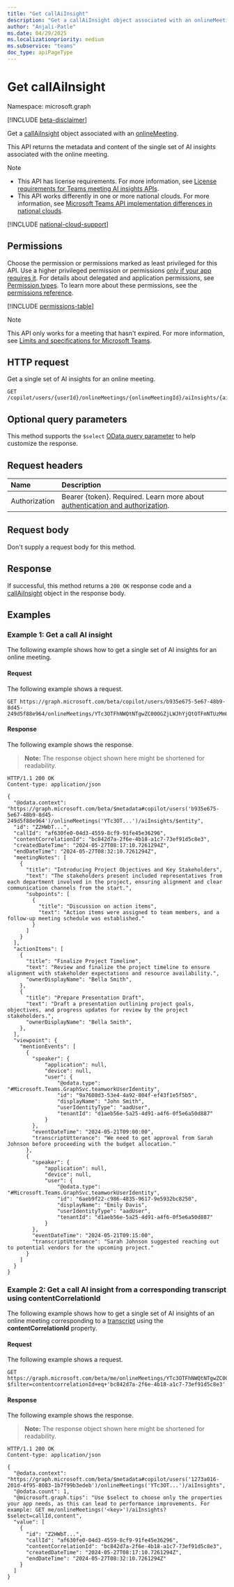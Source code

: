 ```yaml
---
title: "Get callAiInsight"
description: "Get a callAiInsight object associated with an onlineMeeting."
author: "Anjali-Patle"
ms.date: 04/29/2025
ms.localizationpriority: medium
ms.subservice: "teams"
doc_type: apiPageType
---
```


# Get callAiInsight

Namespace: microsoft.graph

[!INCLUDE [beta-disclaimer](../../includes/beta-disclaimer.md)]

Get a [callAiInsight](../resources/callaiinsight.md) object associated with an [onlineMeeting](../resources/onlinemeeting.md).

This API returns the metadata and content of the single set of AI insights associated with the online meeting.

> [!NOTE]
>
> * This API has license requirements. For more information, see [License requirements for Teams meeting AI insights APIs](/graph/teams-licenses#license-requirements-for-teams-meeting-ai-insights-apis).
> * This API works differently in one or more national clouds. For more information, see [Microsoft Teams API implementation differences in national clouds](/graph/teamwork-national-cloud-differences).

[!INCLUDE [national-cloud-support](../../includes/global-only.md)]

## Permissions

Choose the permission or permissions marked as least privileged for this API. Use a higher privileged permission or permissions [only if your app requires it](/graph/permissions-overview#best-practices-for-using-microsoft-graph-permissions). For details about delegated and application permissions, see [Permission types](/graph/permissions-overview#permission-types). To learn more about these permissions, see the [permissions reference](/graph/permissions-reference).

<!-- {
  "blockType": "permissions",
  "name": "callaiinsight-get-permissions"
}
-->
[!INCLUDE [permissions-table](../includes/permissions/callaiinsight-get-permissions.md)]

> [!NOTE]
> This API only works for a meeting that hasn't expired. For more information, see [Limits and specifications for Microsoft Teams](/microsoftteams/limits-specifications-teams#meeting-expiration).

## HTTP request

Get a single set of AI insights for an online meeting.

<!-- {
  "blockType": "ignored"
}
-->
``` http
GET /copilot/users/{userId}/onlineMeetings/{onlineMeetingId}/aiInsights/{aiInsightId}
```

## Optional query parameters

This method supports the `$select` [OData query parameter](/graph/query-parameters) to help customize the response.

## Request headers

|Name|Description|
|:---|:---|
|Authorization|Bearer {token}. Required. Learn more about [authentication and authorization](/graph/auth/auth-concepts).|

## Request body

Don't supply a request body for this method.

## Response

If successful, this method returns a `200 OK` response code and a [callAiInsight](../resources/callaiinsight.md) object in the response body.

## Examples

### Example 1: Get a call AI insight

The following example shows how to get a single set of AI insights for an online meeting.

#### Request

The following example shows a request.

<!-- {
  "blockType": "request",
  "name": "get_callAiInsight",
  "sampleKeys": ["b935e675-5e67-48b9-8d45-249d5f88e964", "YTc3OTFhNWQtNTgwZC00OGZjLWJhYjQtOTFmNTUzMmU4MzEyqMCoqMTk6bWVldGluZ19ZbU0zTnpJNU9USXRZakU0WlMwME1tUTNMVGt6TVRRdFkyWm1PRGRtWmpsaVptRTNAdGhyZWFkLnYy", "Z2HWbTHyQJ69uWxIOzxAQA==IVdGYmZhbG5ma0tKWk4tLWhOY3ZCcnVNZ2s2YmdUTk1yTTI0MVd1Rm1jZk5SUG90U0FPbFNKdEZjcVpRM1hvYkZOWW5UYXJySVUyS2NnOVpNOENqa2cjIzExYzkxNjVmZi1hZTkyLTQ5YWYtODliNC00MTU1NTRhMzZhNTFhMWQyODZkYi02MTQ5LTRiM2QtOTVhZC0yM2M5ZTFiZjY4NTMwNDAwMDAwMDgyMDBFMDAwNzRDNUI3MTAxQTgyRTAwODAwMDAwMDAwMmRlMTE0NTdhZGU4ZGEwMTAwMDAwMDAwMDAwMDAwMDAxMDAwMDAwMGQ0ZjRmMjNlMzFkZDFmNDlhZjc5YTM3YjRlYmFlZGQy"]
}
-->
``` http
GET https://graph.microsoft.com/beta/copilot/users/b935e675-5e67-48b9-8d45-249d5f88e964/onlineMeetings/YTc3OTFhNWQtNTgwZC00OGZjLWJhYjQtOTFmNTUzMmU4MzEyqMCoqMTk6bWVldGluZ19ZbU0zTnpJNU9USXRZakU0WlMwME1tUTNMVGt6TVRRdFkyWm1PRGRtWmpsaVptRTNAdGhyZWFkLnYy/aiInsights/Z2HWbTHyQJ69uWxIOzxAQA==IVdGYmZhbG5ma0tKWk4tLWhOY3ZCcnVNZ2s2YmdUTk1yTTI0MVd1Rm1jZk5SUG90U0FPbFNKdEZjcVpRM1hvYkZOWW5UYXJySVUyS2NnOVpNOENqa2cjIzExYzkxNjVmZi1hZTkyLTQ5YWYtODliNC00MTU1NTRhMzZhNTFhMWQyODZkYi02MTQ5LTRiM2QtOTVhZC0yM2M5ZTFiZjY4NTMwNDAwMDAwMDgyMDBFMDAwNzRDNUI3MTAxQTgyRTAwODAwMDAwMDAwMmRlMTE0NTdhZGU4ZGEwMTAwMDAwMDAwMDAwMDAwMDAxMDAwMDAwMGQ0ZjRmMjNlMzFkZDFmNDlhZjc5YTM3YjRlYmFlZGQy
```

#### Response

The following example shows the response.

>**Note:** The response object shown here might be shortened for readability.

<!-- {
  "blockType": "response",
  "truncated": true,
  "@odata.type": "microsoft.graph.callAiInsight"
}
-->

``` http
HTTP/1.1 200 OK
Content-type: application/json

{
  "@odata.context": "https://graph.microsoft.com/beta/$metadata#copilot/users('b935e675-5e67-48b9-8d45-249d5f88e964')/onlineMeetings('YTc3OT...')/aiInsights/$entity",
  "id": "Z2HWbT...",
  "callId": "af630fe0-04d3-4559-8cf9-91fe45e36296",
  "contentCorrelationId": "bc842d7a-2f6e-4b18-a1c7-73ef91d5c8e3",
  "createdDateTime": "2024-05-27T08:17:10.7261294Z",
  "endDateTime": "2024-05-27T08:32:10.7261294Z",
  "meetingNotes": [
    {
      "title": "Introducing Project Objectives and Key Stakeholders",
      "text": "The stakeholders present included representatives from each department involved in the project, ensuring alignment and clear communication channels from the start.",
      "subpoints": [
        {
          "title": "Discussion on action items",
          "text": "Action items were assigned to team members, and a follow-up meeting schedule was established."
        }
      ]
    }
  ],
  "actionItems": [
    {
      "title": "Finalize Project Timeline",
      "text": "Review and finalize the project timeline to ensure alignment with stakeholder expectations and resource availability.",
      "ownerDisplayName": "Bella Smith",
    },
    {
      "title": "Prepare Presentation Draft",
      "text": "Draft a presentation outlining project goals, objectives, and progress updates for review by the project stakeholders.",
      "ownerDisplayName": "Bella Smith",
    },
  ],
  "viewpoint": {
    "mentionEvents": [
      {
        "speaker": {
            "application": null,
            "device": null,
            "user": {
                "@odata.type": "#Microsoft.Teams.GraphSvc.teamworkUserIdentity",
                "id": "9a7608d3-53e4-4a92-804f-ef43f1e5f5b5",
                "displayName": "John Smith",
                "userIdentityType": "aadUser",
                "tenantId": "d1aeb56e-5a25-4d91-a4f6-0f5e6a50d887"
            }
        },
        "eventDateTime": "2024-05-21T09:00:00",
        "transcriptUtterance": "We need to get approval from Sarah Johnson before proceeding with the budget allocation."
      },
      {
        "speaker": {
            "application": null,
            "device": null,
            "user": {
                "@odata.type": "#Microsoft.Teams.GraphSvc.teamworkUserIdentity",
                "id": "6aeb9f22-c986-4835-9617-9e5932bc8250",
                "displayName": "Emily Davis",
                "userIdentityType": "aadUser",
                "tenantId": "d1aeb56e-5a25-4d91-a4f6-0f5e6a50d887"
            }
        },
        "eventDateTime": "2024-05-21T09:15:00",
        "transcriptUtterance": "Sarah Johnson suggested reaching out to potential vendors for the upcoming project."
      }
    ]
  }
}
```

### Example 2: Get a call AI insight from a corresponding transcript using contentCorrelationId

The following example shows how to get a single set of AI insights of an online meeting corresponding to a [transcript](../resources/calltranscript.md) using the **contentCorrelationId** property.

#### Request

The following example shows a request.

<!-- {
  "blockType": "request",
  "name": "get_callAiInsight_using_contentCorrelationId",
  "sampleKeys": ["YTc3OTFhNWQtNTgwZC00OGZjLWJhYjQtOTFmNTUzMmU4MzEyqMCoqMTk6bWVldGluZ19ZbU0zTnpJNU9USXRZakU0WlMwME1tUTNMVGt6TVRRdFkyWm1PRGRtWmpsaVptRTNAdGhyZWFkLnYy"]
}
-->

```http
GET https://graph.microsoft.com/beta/me/onlineMeetings/YTc3OTFhNWQtNTgwZC00OGZjLWJhYjQtOTFmNTUzMmU4MzEyqMCoqMTk6bWVldGluZ19ZbU0zTnpJNU9USXRZakU0WlMwME1tUTNMVGt6TVRRdFkyWm1PRGRtWmpsaVptRTNAdGhyZWFkLnYy/aiInsights?$filter=contentcorrelationId+eq+'bc842d7a-2f6e-4b18-a1c7-73ef91d5c8e3'
```

#### Response

The following example shows the response.

> **Note:** The response object shown here might be shortened for readability.

<!-- {
  "blockType": "response",
  "truncated": true,
  "@odata.type": "microsoft.graph.callAiInsight"
}
-->

```http
HTTP/1.1 200 OK
Content-type: application/json

{
  "@odata.context": "https://graph.microsoft.com/beta/$metadata#copilot/users('1273a016-201d-4f95-8083-1b7f99b3edeb')/onlineMeetings('YTc3OT...')/aiInsights",
  "@odata.count": 1,
  "@microsoft.graph.tips": "Use $select to choose only the properties your app needs, as this can lead to performance improvements. For example: GET me/onlineMeetings('<key>')/aiInsights?$select=callId,content",
  "value": [
    {
      "id": "Z2HWbT...",
      "callId": "af630fe0-04d3-4559-8cf9-91fe45e36296",
      "contentCorrelationId": "bc842d7a-2f6e-4b18-a1c7-73ef91d5c8e3",
      "createdDateTime": "2024-05-27T08:17:10.7261294Z",
      "endDateTime": "2024-05-27T08:32:10.7261294Z"
    }
  ]
}
```
